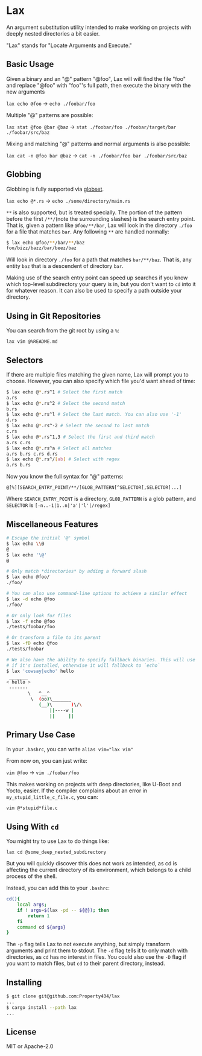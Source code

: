 # Lax

An argument substitution utility intended to make working on projects with
deeply nested directories a bit easier.

"Lax" stands for "Locate Arguments and Execute."

## Basic Usage

Given a binary and an "@" pattern "@foo", Lax will will find the file "foo" and
replace "@foo" with "foo"'s full path, then execute the binary with the new arguments

`lax echo @foo` -> `echo ./foobar/foo`

Multiple "@" patterns are possible:

`lax stat @foo @bar @baz` -> `stat ./foobar/foo ./foobar/target/bar ./foobar/src/baz`

Mixing and matching "@" patterns and normal arguments is also possible:

`lax cat -n @foo bar @baz` -> `cat -n ./foobar/foo bar ./foobar/src/baz`

## Globbing

Globbing is fully supported via [globset](https://docs.rs/globset/0.4.6/globset/).

`lax echo @*.rs` -> `echo ./some/directory/main.rs`

`**` is also supported, but is treated specially. The portion of the pattern
before the first `/**/`(note the surrounding slashes) is the search entry
point. That is, given a pattern like `@foo/**/bar`, Lax will look in the
directory `./foo` for a file that matches `bar`. Any following `**` are handled
normally:

```bash
$ lax echo @foo/**/bar/**/baz
foo/bizz/bazz/bar/beez/baz
```

Will look in directory `./foo` for a path that matches `bar/**/baz`. That is, any
entity `baz` that is a descendent of directory `bar`.

Making use of the search entry point can speed up searches if you know which top-level
subdirectory your query is in, but you don't want to `cd` into it for whatever
reason. It can also be used to specify a path outside your directory.

## Using in Git Repositories

You can search from the git root by using a `%`:

`lax vim @%README.md`

## Selectors

If there are multiple files matching the given name, Lax will prompt you to choose.
However, you can also specify which file you'd want ahead of time:

```bash
$ lax echo @*.rs^1 # Select the first match
a.rs
$ lax echo @*.rs^2 # Select the second match
b.rs
$ lax echo @*.rs^l # Select the last match. You can also use '-1'
d.rs
$ lax echo @*.rs^-2 # Select the second to last match
c.rs
$ lax echo @*.rs^1,3 # Select the first and third match
a.rs c.rs
$ lax echo @*.rs^a # Select all matches
a.rs b.rs c.rs d.rs
$ lax echo @*.rs^/[ab] # Select with regex
a.rs b.rs
```

Now you know the full syntax for "@" patterns:

`@[%][SEARCH_ENTRY_POINT/**/]GLOB_PATTERN[^SELECTOR[,SELECTOR]...]`

Where `SEARCH_ENTRY_POINT` is a directory, `GLOB_PATTERN` is a glob pattern,
and `SELECTOR` is `[-n..-1|1..n|'a'|'l'|/regex]`

## Miscellaneous Features

```bash
# Escape the initial '@' symbol
$ lax echo \\@
@
$ lax echo '\@'
@

# Only match *directories* by adding a forward slash
$ lax echo @foo/
./foo/

# You can also use command-line options to achieve a similar effect
$ lax -d echo @foo
./foo/

# Or only look for files
$ lax -f echo @foo
./tests/foobar/foo

# Or transform a file to its parent
$ lax -fD echo @foo
./tests/foobar

# We also have the ability to specify fallback binaries. This will use `cowsay`
# if it's installed, otherwise it will fallback to `echo`
$ lax 'cowsay|echo' hello
 _______
< hello >
 -------
        \   ^__^
         \  (oo)\_______
            (__)\       )\/\
                ||----w |
                ||     ||
```

## Primary Use Case

In your `.bashrc`, you can write `alias vim="lax vim"`

From now on, you can just write:

`vim @foo` -> `vim ./foobar/foo`

This makes working on projects with deep directories, like U-Boot and Yocto,
easier. If the compiler complains about an error in
`my_stupid_little_c_file.c`, you can:

`vim @*stupid*file.c`

## Using With `cd`

You might try to use Lax to do things like:

`lax cd @some_deep_nested_subdirectory`

But you will quickly discover this does not work as intended, as cd is
affecting the current directory of its environment, which belongs to a child
process of the shell.

Instead, you can add this to your `.bashrc`:

```bash
cd(){
    local args;
    if ! args=$(lax -pd -- ${@}); then
        return 1
    fi
    command cd ${args}
}
```

The `-p` flag tells Lax to not execute anything, but simply transform arguments
and print them to stdout. The `-d` flag tells it to only match with directories,
as `cd` has no interest in files. You could also use the `-D` flag if you want
to match files, but `cd` to their parent directory, instead.

## Installing

```bash
$ git clone git@github.com:Property404/lax
...
$ cargo install --path lax
...
```

## License

MIT or Apache-2.0
